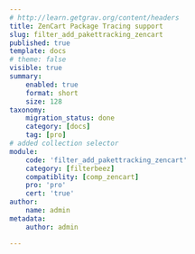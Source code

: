 ```yaml
---
# http://learn.getgrav.org/content/headers
title: ZenCart Package Tracing support
slug: filter_add_pakettracking_zencart
published: true
template: docs
# theme: false
visible: true
summary:
    enabled: true
    format: short
    size: 128
taxonomy:
    migration_status: done
    category: [docs]
    tag: [pro]
# added collection selector
module:
    code: 'filter_add_pakettracking_zencart'
    category: [filterbeez]
    compatiblity: [comp_zencart]
    pro: 'pro'
    cert: 'true' 
author:
    name: admin
metadata:
    author: admin

---
```


